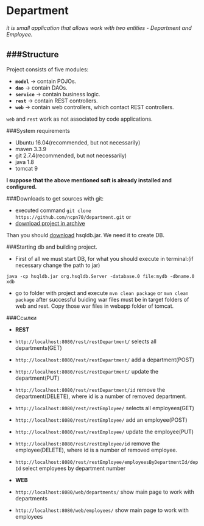 Department
=====================
###### it is small application that allows work with two entities - Department and Employee.
###Structure
-----------------------------------
Project consists of five modules:
* **`model`**   -> contain POJOs.
* **`dao`**     -> contain DAOs.
* **`service`** -> contain business logic.
* **`rest`**    -> contain REST controllers.
* **`web`**     -> contain web controllers, which contact REST controllers.

`web` and `rest` work as not associated by code applications.

###System requirements
* Ubuntu 16.04(recommended, but not necessarily)
* maven 3.3.9
* git 2.7.4(recommended, but not necessarily)
* java 1.8
* tomcat 9

**I suppose that the above mentioned soft is already installed and configured.**


###Downloads
to get sources with git:
* executed command
  `git clone https://github.com/ncpn70/department.git`
or
* [download project in archive](https://codeload.github.com/ncpn70/department/zip/master)

Than you should [download](http://central.maven.org/maven2/org/hsqldb/hsqldb/2.3.4/hsqldb-2.3.4.jar) hsqldb.jar. We need it to create DB.

###Starting db and building project.
* First of all we must start DB, for what you should execute in terminal:(if necessary change the path to jar)

`java -cp hsqldb.jar org.hsqldb.Server -database.0 file:mydb -dbname.0 xdb`
* go to folder with project and execute
`mvn clean package` or `mvn clean package`
after successful buiding war files must be in target folders of web and rest.
Copy those war files in webapp folder of tomcat.

###Ссылки
*  **REST**
* `http://localhost:8080/rest/restDepartment/` selects all departments(GET)
* `http://localhost:8080/rest/restDepartment/` add a department(POST)
* `http://localhost:8080/rest/restDepartment/` update the department(PUT)
* `http://localhost:8080/rest/restDepartment/id` remove the department(DELETE), where id is a number of removed department.

* `http://localhost:8080/rest/restEmployee/` selects all employees(GET)
* `http://localhost:8080/rest/restEmployee/` add an employee(POST)
* `http://localhost:8080/rest/restEmployee/` update the employee(PUT)
* `http://localhost:8080/rest/restEmployee/id` remove the employee(DELETE), where id is a number of removed employee.
* `http://localhost:8080/rest/restEmployee/employeesByDepartmentId/depId` select employees by department number

*  **WEB**
* `http://localhost:8080/web/departments/` show main page to work with departments
* `http://localhost:8080/web/employees/`   show main page to work with employees

